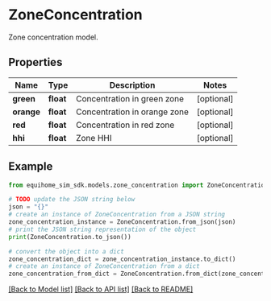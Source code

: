 # ZoneConcentration

Zone concentration model.

## Properties

Name | Type | Description | Notes
------------ | ------------- | ------------- | -------------
**green** | **float** | Concentration in green zone | [optional] 
**orange** | **float** | Concentration in orange zone | [optional] 
**red** | **float** | Concentration in red zone | [optional] 
**hhi** | **float** | Zone HHI | [optional] 

## Example

```python
from equihome_sim_sdk.models.zone_concentration import ZoneConcentration

# TODO update the JSON string below
json = "{}"
# create an instance of ZoneConcentration from a JSON string
zone_concentration_instance = ZoneConcentration.from_json(json)
# print the JSON string representation of the object
print(ZoneConcentration.to_json())

# convert the object into a dict
zone_concentration_dict = zone_concentration_instance.to_dict()
# create an instance of ZoneConcentration from a dict
zone_concentration_from_dict = ZoneConcentration.from_dict(zone_concentration_dict)
```
[[Back to Model list]](../README.md#documentation-for-models) [[Back to API list]](../README.md#documentation-for-api-endpoints) [[Back to README]](../README.md)


